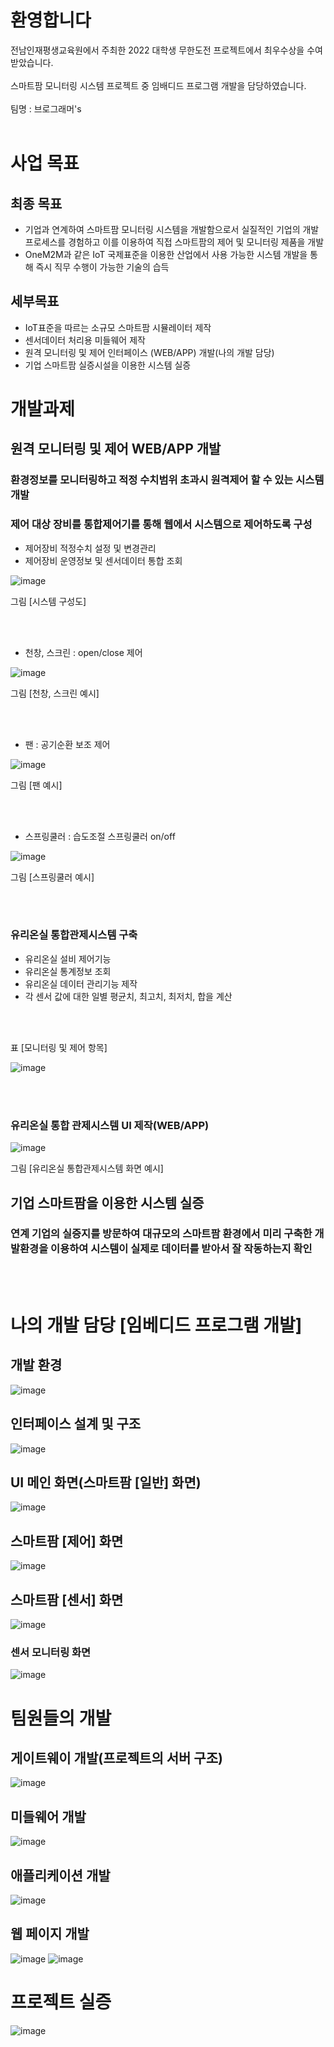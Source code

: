 # 환영합니다
전남인재평생교육원에서 주최한 2022 대학생 무한도전 프로젝트에서 최우수상을 수여받았습니다.<br/><br/>
스마트팜 모니터링 시스템 프로젝트 중 임배디드 프로그램 개발을 담당하였습니다.<br/><br/>
팀명 : 브로그래머's<br/><br/>
# 사업 목표
## 최종 목표
- 기업과 연계하여 스마트팜 모니터링 시스템을 개발함으로서 실질적인 기업의 개발 프로세스를 경험하고 이를 이용하여 직접 스마트팜의 제어 및 모니터링 제품을 개발<br/>
- OneM2M과 같은 IoT 국제표준을 이용한 산업에서 사용 가능한 시스템 개발을 통해 즉시 직무 수행이 가능한 기술의 습득<br/>
## 세부목표
- IoT표준을 따르는 소규모 스마트팜 시뮬레이터 제작
- 센서데이터 처리용 미들웨어 제작
- 원격 모니터링 및 제어 인터페이스 (WEB/APP) 개발(나의 개발 담당)
- 기업 스마트팜 실증시설을 이용한 시스템 실증

# 개발과제

## 원격 모니터링 및 제어 WEB/APP 개발
### 환경정보를 모니터링하고 적정 수치범위 초과시 원격제어 할 수 있는 시스템 개발
### 제어 대상 장비를 통합제어기를 통해 웹에서 시스템으로 제어하도록 구성
- 제어장비 적정수치 설정 및 변경관리<br/>
- 제어장비 운영정보 및 센서데이터 통합 조회<br/>

![image](https://github.com/dontoong/smart_farm/assets/106039761/bfda4fe4-a5e4-4247-a5a1-30308370a8de)

그림 [시스템 구성도]

<br/><br/>

- 천창, 스크린 : open/close 제어<br/>

![image](https://github.com/dontoong/smart_farm/assets/106039761/140d18aa-185b-4ae2-862d-158cadaae19b)

그림 [천창, 스크린 예시]

<br/><br/>

- 팬 : 공기순환 보조 제어<br/>

![image](https://github.com/dontoong/smart_farm/assets/106039761/51ab56cd-ceac-4d90-af3d-5fd2675f8615)

그림 [팬 예시]

<br/><br/>

- 스프링쿨러 : 습도조절 스프링쿨러 on/off<br/>

![image](https://github.com/dontoong/smart_farm/assets/106039761/1a3736f3-4515-46bd-ae13-95cc6483f8f2)

그림 [스프링쿨러 예시]

<br/><br/>

### 유리온실 통합관제시스템 구축
- 유리온실 설비 제어기능<br/>
- 유리온실 통계정보 조회<br/>
- 유리온실 데이터 관리기능 제작<br/>
- 각 센서 값에 대한 일별 평균치, 최고치, 최저치, 합을 계산<br/>

<br/><br/>

표 [모니터링 및 제어 항목]

![image](https://github.com/dontoong/smart_farm/assets/106039761/ca0db0ec-534c-46c1-b2aa-af1dfda89392)

<br/><br/>

### 유리온실 통합 관제시스템 UI 제작(WEB/APP)

![image](https://github.com/dontoong/smart_farm/assets/106039761/8df93d52-3967-43e5-b5f1-d74c550acc3e)

그림 [유리온실 통합관제시스템 화면 예시]

## 기업 스마트팜을 이용한 시스템 실증
### 연계 기업의 실증지를 방문하여 대규모의 스마트팜 환경에서 미리 구축한 개발환경을 이용하여 시스템이 실제로 데이터를 받아서 잘 작동하는지 확인
<br/><br/>
# 나의 개발 담당 [임베디드 프로그램 개발]
## 개발 환경
![image](https://github.com/dontoong/smart_farm/assets/106039761/10485a04-633e-4400-ba94-afd6cae231fa)

## 인터페이스 설계 및 구조
![image](https://github.com/dontoong/smart_farm/assets/106039761/96ce987c-13f3-470c-bf47-b36a06286a1f)

## UI 메인 화면(스마트팜 [일반] 화면)
![image](https://github.com/dontoong/smart_farm/assets/106039761/55bd0da6-cd59-475c-ae5b-e07f483c5689)

## 스마트팜 [제어] 화면
![image](https://github.com/dontoong/smart_farm/assets/106039761/1a6b6baf-8984-403f-821b-d11da0787d34)

## 스마트팜 [센서] 화면
![image](https://github.com/dontoong/smart_farm/assets/106039761/84a29c76-97b8-4db9-9caf-bf0c5f1fc8c1)

### 센서 모니터링 화면
![image](https://github.com/dontoong/smart_farm/assets/106039761/a00e26f9-ecae-4b5c-bacb-087811ba654a)


# 팀원들의 개발

## 게이트웨이 개발(프로젝트의 서버 구조)
![image](https://github.com/dontoong/smart_farm/assets/106039761/7e69a84f-95a1-475e-992d-bb982dcdf20d)

## 미들웨어 개발
![image](https://github.com/dontoong/smart_farm/assets/106039761/9cf48542-5f36-4836-8a2e-80b8b3f4b2a8)

## 애플리케이션 개발
![image](https://github.com/dontoong/smart_farm/assets/106039761/64f284f1-193d-4b49-b7cc-02ef9154c249)

## 웹 페이지 개발
![image](https://github.com/dontoong/smart_farm/assets/106039761/5b15319a-673d-4ef7-b65d-b9be06d92136)
![image](https://github.com/dontoong/smart_farm/assets/106039761/8d5a3122-60c8-4e19-a69d-22c218bbd84e)

# 프로젝트 실증
![image](https://github.com/dontoong/smart_farm/assets/106039761/130ff9ac-5080-4c3f-a653-a5ec91b35a38)
